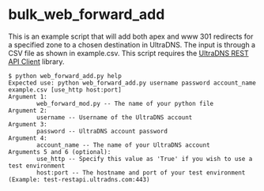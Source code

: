 bulk_web_forward_add
======================

This is an example script that will add both apex and www 301 redirects for a specified zone to a chosen destination in UltraDNS. The input is through a CSV file as shown in example.csv. This script requires the [UltraDNS REST API Client](https://github.com/ultradns/python_rest_api_client) library.

```
$ python web_forward_add.py help
Expected use: python web_forward_add.py username password account_name example.csv [use_http host:port]
Argument 1:
        web_forward_mod.py -- The name of your python file
Argument 2:
        username -- Username of the UltraDNS account
Argument 3:
        password -- UltraDNS account password
Argument 4:
        account_name -- The name of your UltraDNS account
Arguments 5 and 6 (optional):
        use_http -- Specify this value as 'True' if you wish to use a test environment
        host:port -- The hostname and port of your test environment (Example: test-restapi.ultradns.com:443)
```
